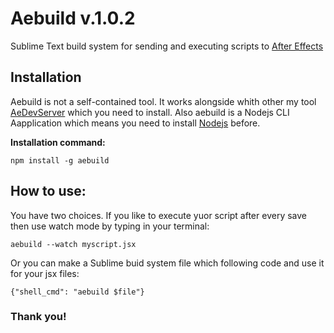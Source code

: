 # Aebuild v.1.0.2
Sublime Text build system for sending and executing scripts to [After Effects](https://www.adobe.com)
## Installation
Aebuild is not a self-contained tool. It works alongside whith other my tool [AeDevServer](https://github.com/punchx/aedevserver) which you need to install.
Also aebuild is a Nodejs CLI Aapplication which means you need to install [Nodejs](https://nodejs.org/en/) before.

**Installation command:**
```
npm install -g aebuild
```
## How to use:
You have two choices. If you like to execute yuor script after every save then use watch mode by typing in your terminal:
```
aebuild --watch myscript.jsx
```
Or you can make a Sublime buid system file which following code and use it for your jsx files:
```
{"shell_cmd": "aebuild $file"}
```
### Thank you!
